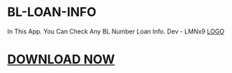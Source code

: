 # BL-LOAN-INFO
In This App. You Can Check Any BL Number Loan Info. Dev - LMNx9
[LOGO](https://github.com/LMNx9-JOHNY/BL-LOAN-INFO/blob/main/Screenshot_20241124-122013.png)
# [DOWNLOAD NOW](https://github.com/LMNx9-JOHNY/BL-LOAN-INFO/raw/refs/heads/main/BL%20Loan%20Info_1.0.apk)
